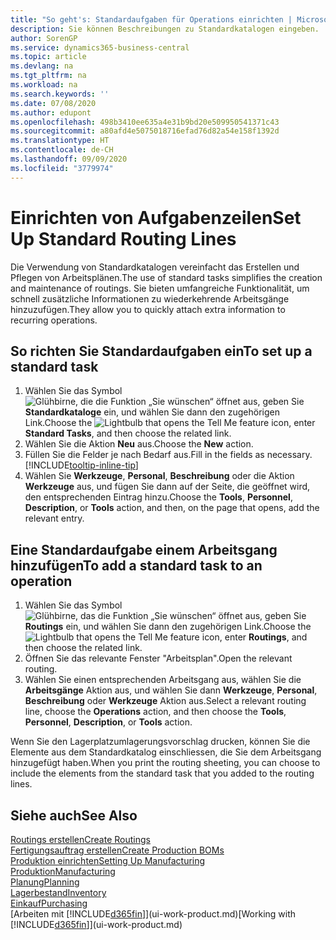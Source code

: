 ```yaml
---
title: "So geht's: Standardaufgaben für Operations einrichten | Microsoft Docs"
description: Sie können Beschreibungen zu Standardkatalogen eingeben.
author: SorenGP
ms.service: dynamics365-business-central
ms.topic: article
ms.devlang: na
ms.tgt_pltfrm: na
ms.workload: na
ms.search.keywords: ''
ms.date: 07/08/2020
ms.author: edupont
ms.openlocfilehash: 498b3410ee635a4e31b9bd20e509950541371c43
ms.sourcegitcommit: a80afd4e5075018716efad76d82a54e158f1392d
ms.translationtype: HT
ms.contentlocale: de-CH
ms.lasthandoff: 09/09/2020
ms.locfileid: "3779974"
---
```

# <a name="set-up-standard-routing-lines"></a><span data-ttu-id="0895d-103">Einrichten von Aufgabenzeilen</span><span class="sxs-lookup"><span data-stu-id="0895d-103">Set Up Standard Routing Lines</span></span>

<span data-ttu-id="0895d-104">Die Verwendung von Standardkatalogen vereinfacht das Erstellen und Pflegen von Arbeitsplänen.</span><span class="sxs-lookup"><span data-stu-id="0895d-104">The use of standard tasks simplifies the creation and maintenance of routings.</span></span> <span data-ttu-id="0895d-105">Sie bieten umfangreiche Funktionalität, um schnell zusätzliche Informationen zu wiederkehrende Arbeitsgänge hinzuzufügen.</span><span class="sxs-lookup"><span data-stu-id="0895d-105">They allow you to quickly attach extra information to recurring operations.</span></span>

## <a name="to-set-up-a-standard-task"></a><span data-ttu-id="0895d-106">So richten Sie Standardaufgaben ein</span><span class="sxs-lookup"><span data-stu-id="0895d-106">To set up a standard task</span></span>

1. <span data-ttu-id="0895d-107">Wählen Sie das Symbol ![Glühbirne, die die Funktion „Sie wünschen“ öffnet](media/ui-search/search_small.png "Tell Me-Funktion") aus, geben Sie **Standardkataloge** ein, und wählen Sie dann den zugehörigen Link.</span><span class="sxs-lookup"><span data-stu-id="0895d-107">Choose the ![Lightbulb that opens the Tell Me feature](media/ui-search/search_small.png "Tell me what you want to do") icon, enter **Standard Tasks**, and then choose the related link.</span></span>
2. <span data-ttu-id="0895d-108">Wählen Sie die Aktion **Neu** aus.</span><span class="sxs-lookup"><span data-stu-id="0895d-108">Choose the **New** action.</span></span>
3. <span data-ttu-id="0895d-109">Füllen Sie die Felder je nach Bedarf aus.</span><span class="sxs-lookup"><span data-stu-id="0895d-109">Fill in the fields as necessary.</span></span> [!INCLUDE[tooltip-inline-tip](includes/tooltip-inline-tip_md.md)]
4. <span data-ttu-id="0895d-110">Wählen Sie **Werkzeuge**, **Personal**, **Beschreibung** oder die Aktion **Werkzeuge** aus, und fügen Sie dann auf der Seite, die geöffnet wird, den entsprechenden Eintrag hinzu.</span><span class="sxs-lookup"><span data-stu-id="0895d-110">Choose the **Tools**, **Personnel**, **Description**, or **Tools** action, and then, on the page that opens, add the relevant entry.</span></span>

## <a name="to-add-a-standard-task-to-an-operation"></a><span data-ttu-id="0895d-111">Eine Standardaufgabe einem Arbeitsgang hinzufügen</span><span class="sxs-lookup"><span data-stu-id="0895d-111">To add a standard task to an operation</span></span>

1. <span data-ttu-id="0895d-112">Wählen Sie das Symbol ![Glühbirne, das die Funktion „Sie wünschen“ öffnet](media/ui-search/search_small.png "Tell Me-Funktion") aus, geben Sie **Routings** ein, und wählen Sie dann den zugehörigen Link.</span><span class="sxs-lookup"><span data-stu-id="0895d-112">Choose the ![Lightbulb that opens the Tell Me feature](media/ui-search/search_small.png "Tell me what you want to do") icon, enter **Routings**, and then choose the related link.</span></span>
2. <span data-ttu-id="0895d-113">Öffnen Sie das relevante Fenster "Arbeitsplan".</span><span class="sxs-lookup"><span data-stu-id="0895d-113">Open the relevant routing.</span></span>
3. <span data-ttu-id="0895d-114">Wählen Sie einen entsprechenden Arbeitsgang aus, wählen Sie die **Arbeitsgänge** Aktion aus, und wählen Sie dann **Werkzeuge**, **Personal**, **Beschreibung** oder **Werkzeuge** Aktion aus.</span><span class="sxs-lookup"><span data-stu-id="0895d-114">Select a relevant routing line, choose the **Operations** action, and then choose the **Tools**, **Personnel**, **Description**, or **Tools** action.</span></span>

<span data-ttu-id="0895d-115">Wenn Sie den Lagerplatzumlagerungsvorschlag drucken, können Sie die Elemente aus dem Standardkatalog einschliessen, die Sie dem Arbeitsgang hinzugefügt haben.</span><span class="sxs-lookup"><span data-stu-id="0895d-115">When you print the routing sheeting, you can choose to include the elements from the standard task that you added to the routing lines.</span></span>

## <a name="see-also"></a><span data-ttu-id="0895d-116">Siehe auch</span><span class="sxs-lookup"><span data-stu-id="0895d-116">See Also</span></span>

[<span data-ttu-id="0895d-117">Routings erstellen</span><span class="sxs-lookup"><span data-stu-id="0895d-117">Create Routings</span></span>](production-how-to-create-routings.md)  
[<span data-ttu-id="0895d-118">Fertigungsauftrag erstellen</span><span class="sxs-lookup"><span data-stu-id="0895d-118">Create Production BOMs</span></span>](production-how-to-create-production-boms.md)  
[<span data-ttu-id="0895d-119">Produktion einrichten</span><span class="sxs-lookup"><span data-stu-id="0895d-119">Setting Up Manufacturing</span></span>](production-configure-production-processes.md)  
[<span data-ttu-id="0895d-120">Produktion</span><span class="sxs-lookup"><span data-stu-id="0895d-120">Manufacturing</span></span>](production-manage-manufacturing.md)  
[<span data-ttu-id="0895d-121">Planung</span><span class="sxs-lookup"><span data-stu-id="0895d-121">Planning</span></span>](production-planning.md)  
[<span data-ttu-id="0895d-122">Lagerbestand</span><span class="sxs-lookup"><span data-stu-id="0895d-122">Inventory</span></span>](inventory-manage-inventory.md)  
[<span data-ttu-id="0895d-123">Einkauf</span><span class="sxs-lookup"><span data-stu-id="0895d-123">Purchasing</span></span>](purchasing-manage-purchasing.md)  
<span data-ttu-id="0895d-124">[Arbeiten mit [!INCLUDE[d365fin](includes/d365fin_md.md)]](ui-work-product.md)</span><span class="sxs-lookup"><span data-stu-id="0895d-124">[Working with [!INCLUDE[d365fin](includes/d365fin_md.md)]](ui-work-product.md)</span></span>  
